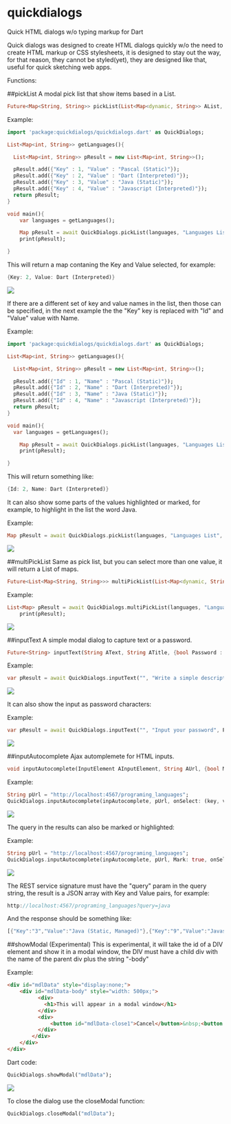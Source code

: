 # quickdialogs
Quick HTML dialogs w/o typing markup for Dart

Quick dialogs was designed to create HTML dialogs quickly w/o the need to create HTML markup or CSS stylesheets, it is designed to stay out the way, for that reason, they cannot be styled(yet), they are designed like that, useful for quick sketching web apps.

Functions:

##pickList
A modal pick list that show items based in a List.

```dart
Future<Map<String, String>> pickList(List<Map<dynamic, String>> AList, String ATitle, {String AKey : "Id", String AValue : "Value", String AMark : ""})
```
Example:

```dart
import 'package:quickdialogs/quickdialogs.dart' as QuickDialogs;

List<Map<int, String>> getLanguages(){

  List<Map<int, String>> pResult = new List<Map<int, String>>();

  pResult.add({"Key" : 1, "Value" : "Pascal (Static)"});
  pResult.add({"Key" : 2, "Value" : "Dart (Interpreted)"});
  pResult.add({"Key" : 3, "Value" : "Java (Static)"});
  pResult.add({"Key" : 4, "Value" : "Javascript (Interpreted)"});
  return pResult;
}

void main(){
    var languages = getLanguages();

    Map pResult = await QuickDialogs.pickList(languages, "Languages List");
    print(pResult);

}

```
This will return a map contaning the Key and Value selected, for example:

```dart
{Key: 2, Value: Dart (Interpreted)}
```

<img src="https://raw.githubusercontent.com/adrianlmm/quickdialogs/master/resources/pics/1.png"></img>


If there are a different set of key and value names in the list, then those can be specified, in the next example the the "Key" key is replaced with "Id" and "Value" value with Name.

Example:

```dart
import 'package:quickdialogs/quickdialogs.dart' as QuickDialogs;

List<Map<int, String>> getLanguages(){

  List<Map<int, String>> pResult = new List<Map<int, String>>();

  pResult.add({"Id" : 1, "Name" : "Pascal (Static)"});
  pResult.add({"Id" : 2, "Name" : "Dart (Interpreted)"});
  pResult.add({"Id" : 3, "Name" : "Java (Static)"});
  pResult.add({"Id" : 4, "Name" : "Javascript (Interpreted)"});
  return pResult;
}

void main(){
  var languages = getLanguages();

    Map pResult = await QuickDialogs.pickList(languages, "Languages List", AKey : "Id", AValue : "Name");
    print(pResult);

}

```
This will return something like:

```dart
{Id: 2, Name: Dart (Interpreted)}
```

It can also show some parts of the values highlighted or marked, for example, to highlight in the list the word Java.

Example:

```dart
Map pResult = await QuickDialogs.pickList(languages, "Languages List", AKey : "Id", AValue : "Name", AMark: "Java");
```

<img src="https://raw.githubusercontent.com/adrianlmm/quickdialogs/master/resources/pics/2.png"></img>

##multiPickList
Same as pick list, but you can select more than one value, it will return a List of maps.

```dart
Future<List<Map<String, String>>> multiPickList(List<Map<dynamic, String>> AList, String ATitle, {String AKey : "Id", String AValue : "Value", String AMark : ""})

```
Example:

```dart
List<Map> pResult = await QuickDialogs.multiPickList(languages, "Languages List, pick one or more", AKey: "Id", AValue: "Name", AMark: "Java");
    print(pResult);
```

<img src="https://raw.githubusercontent.com/adrianlmm/quickdialogs/master/resources/pics/3.png"></img>

##inputText
A simple modal dialog to capture text or a password.

```dart
Future<String> inputText(String AText, String ATitle, {bool Password : false})
```

Example:
```dart
var pResult = await QuickDialogs.inputText("", "Write a simple description");
```

<img src="https://raw.githubusercontent.com/adrianlmm/quickdialogs/master/resources/pics/4.png"></img>

It can also show the input as password characters:

Example:
```dart
var pResult = await QuickDialogs.inputText("", "Input your password", Password : true);
```

<img src="https://raw.githubusercontent.com/adrianlmm/quickdialogs/master/resources/pics/5.png"></img>

##inputAutocomplete
Ajax automplemete for HTML inputs.

```dart
void inputAutocomplete(InputElement AInputElement, String AUrl, {bool Mark : false, onSelect(Akey, AValue) : null})
```
Example:

```dart
String pUrl = "http://localhost:4567/programing_languages";
QuickDialogs.inputAutocomplete(inpAutocomplete, pUrl, onSelect: (key, value) => print("key: $key, value: $value"));
```  

<img src="https://raw.githubusercontent.com/adrianlmm/quickdialogs/master/resources/pics/6.png"></img>

The query in the results can also be marked or highlighted:

Example:
```dart
String pUrl = "http://localhost:4567/programing_languages";
QuickDialogs.inputAutocomplete(inpAutocomplete, pUrl, Mark: true, onSelect: (key, value) => print("key: $key, value: $value"));
```  

<img src="https://raw.githubusercontent.com/adrianlmm/quickdialogs/master/resources/pics/7.png"></img>

The REST service signature must have the "query" param in the query string, the result is a JSON array with Key and Value pairs, for example:
```dart
http://localhost:4567/programing_languages?query=java
```
And the response should be something like:

```dart
[{"Key":"3","Value":"Java (Static, Managed)"},{"Key":"9","Value":"Javascript (Dinamyc, Interpreted)"}]
```

##showModal (Experimental)
This is experimental, it will take the id of a DIV element and show it in a modal window, the DIV must have a child div with the name of the parent div plus the string "-body"

Example:

```html
<div id="mdlData" style="display:none;">
    <div id="mdlData-body" style="width: 500px;">
          <div>
            <h1>This will appear in a modal window</h1>
          </div>
          <div>
              <button id="mdlData-close1">Cancel</button>&nbsp;<button id="btnOK">OK</button>
          </div>
        </div>
    </div>
</div>
```

Dart code:

```dart
QuickDialogs.showModal("mdlData");
```

<img src="https://raw.githubusercontent.com/adrianlmm/quickdialogs/master/resources/pics/8.png"></img>

To close the dialog use the closeModal function:

```dart
QuickDialogs.closeModal("mdlData");
```
